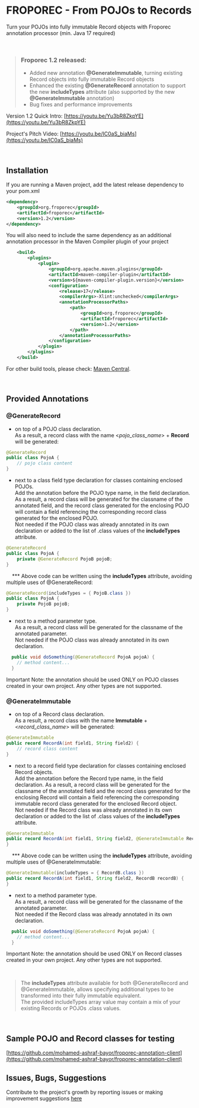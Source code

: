 # FROPOREC - From POJOs to Records
Turn your POJOs into fully immutable Record objects with Froporec annotation processor (min. Java 17 required)

<br>

> ### Froporec 1.2 released:
> - Added new annotation **@GenerateImmutable**, turning existing Record objects into fully immutable Record objects
> - Enhanced the existing **@GenerateRecord** annotation to support the new **includeTypes** attribute (also supported by the new **@GenerateImmutable** annotation)
> - Bug fixes and performance improvements

Version 1.2 Quick Intro: [https://youtu.be/Yu3bR8ZkpYE](https://youtu.be/Yu3bR8ZkpYE)

Project's Pitch Video: [https://youtu.be/IC0aS_biaMs](https://youtu.be/IC0aS_biaMs)

<br>

## Installation

If you are running a Maven project, add the latest release dependency to your pom.xml
```xml
<dependency>
    <groupId>org.froporec</groupId>
    <artifactId>froporec</artifactId>
    <version>1.2</version>
</dependency>
``` 
You will also need to include the same dependency as an additional annotation processor in the Maven Compiler plugin of your project
```xml
    <build>
        <plugins>
            <plugin>
                <groupId>org.apache.maven.plugins</groupId>
                <artifactId>maven-compiler-plugin</artifactId>
                <version>${maven-compiler-plugin.version}</version>
                <configuration>
                    <release>17</release>
                    <compilerArgs>-Xlint:unchecked</compilerArgs>
                    <annotationProcessorPaths>
                        <path>
                            <groupId>org.froporec</groupId>
                            <artifactId>froporec</artifactId>
                            <version>1.2</version>
                        </path>
                    </annotationProcessorPaths>
                </configuration>
            </plugin>
        </plugins>
    </build>
```

For other build tools, please check: [Maven Central](https://search.maven.org/artifact/org.froporec/froporec/1.2/jar).

<br>

## Provided Annotations

### @GenerateRecord

- on top of a POJO class declaration.<br>
As a result, a record class with the name <_pojo_class_name_> + **Record** will be generated:  
```java
@GenerateRecord 
public class PojoA { 
    // pojo class content 
}
```
- next to a class field type declaration for classes containing enclosed POJOs.<br>
Add the annotation before the POJO type name, in the field declaration. As a result, a record class will be generated for the classname of the annotated field, and the record class generated for the enclosing POJO will contain a field referencing the corresponding record class generated for the enclosed POJO.<br>
Not needed if the POJO class was already annotated in its own declaration or added to the list of .class values of the **includeTypes** attribute.  
```java
@GenerateRecord 
public class PojoA { 
    private @GenerateRecord PojoB pojoB; 
} 
```

&nbsp;&nbsp;&nbsp;
 *** Above code can be written using the **includeTypes** attribute, avoiding multiple uses of @GenerateRecord:<br>
```java
@GenerateRecord(includeTypes = { PojoB.class }) 
public class PojoA { 
    private PojoB pojoB; 
}
```
- next to a method parameter type.<br>
As a result, a record class will be generated for the classname of the annotated parameter.<br>
Not needed if the POJO class was already annotated in its own declaration.
```java
  public void doSomething(@GenerateRecord PojoA pojoA) {
    // method content... 
  }
```
Important Note: the annotation should be used ONLY on POJO classes created in your own project. Any other types are not supported.<br>

### @GenerateImmutable

- on top of a Record class declaration.<br>
As a result, a record class with the name **Immutable** + <_record_class_name_> will be generated:
```java
@GenerateImmutable
public record RecordA(int field1, String field2) {
    // record class content 
}
```
- next to a record field type declaration for classes containing enclosed Record objects.<br>
Add the annotation before the Record type name, in the field declaration. As a result, a record class will be generated for the classname of the annotated field and the record class generated for the enclosing Record will contain a field referencing the corresponding immutable record class generated for the enclosed Record object.<br>
  Not needed if the Record class was already annotated in its own declaration or added to the list of .class values of the **includeTypes** attribute.
```java
@GenerateImmutable
public record RecordA(int field1, String field2, @GenerateImmutable RecordB recordB) {
}
```

&nbsp;&nbsp;&nbsp;
*** Above code can be written using the **includeTypes** attribute, avoiding multiple uses of @GenerateImmutable:<br>
```java
@GenerateImmutable(includeTypes = { RecordB.class })
public record RecordA(int field1, String field2, RecordB recordB) {
}
```
- next to a method parameter type.<br>
As a result, a record class will be generated for the classname of the annotated parameter.<br>
Not needed if the Record class was already annotated in its own declaration.
```java
  public void doSomething(@GenerateRecord PojoA pojoA) {
    // method content... 
  }
```
Important Note: the annotation should be used ONLY on Record classes created in your own project. Any other types are not supported.<br>

<br>

> The **includeTypes** attribute available for both @GenerateRecord and @GenerateImmutable, allows specifying additional types to be transformed into their fully immutable equivalent.<br>
> The provided includeTypes array value may contain a mix of your existing Records or POJOs .class values.

<br>

## Sample POJO and Record classes for testing
[https://github.com/mohamed-ashraf-bayor/froporec-annotation-client](https://github.com/mohamed-ashraf-bayor/froporec-annotation-client)


## Issues, Bugs, Suggestions
Contribute to the project's growth by reporting issues or making improvement suggestions [here](https://github.com/mohamed-ashraf-bayor/froporec/issues/new/choose)

<br>
<br>
